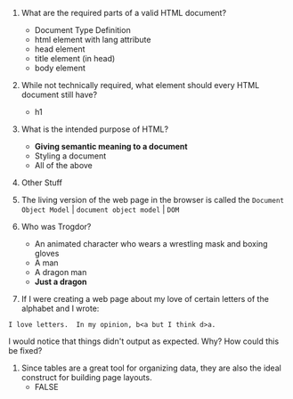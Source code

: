 1. What are the required parts of a valid HTML document?
    - Document Type Definition
    - html element with lang attribute
    - head element
    - title element (in head)
    - body element

1. While not technically required, what element should every HTML document still have?
    - h1

1. What is the intended purpose of HTML?
    - **Giving semantic meaning to a document**
    - Styling a document
    - All of the above

1. Other Stuff

1. The living version of the web page in the browser is called the `Document Object Model` | `document object model` | `DOM`


1. Who was Trogdor?
    - An animated character who wears a wrestling mask and boxing gloves
    - A man
    - A dragon man
    - **Just a dragon**

1. If I were creating a web page about my love of certain letters of the alphabet and I wrote:
```
I love letters.  In my opinion, b<a but I think d>a.
```
I would notice that things didn't output as expected.  Why? How could this be fixed?
1. Since tables are a great tool for organizing data, they are also the ideal construct for building page layouts.
    - FALSE